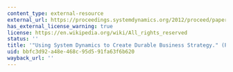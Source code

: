 ```yaml
---
content_type: external-resource
external_url: https://proceedings.systemdynamics.org/2012/proceed/papers/P1175.pdf
has_external_license_warning: true
license: https://en.wikipedia.org/wiki/All_rights_reserved
status: ''
title: '"Using System Dynamics to Create Durable Business Strategy." (PDF)'
uid: bbfc3d92-a48e-468c-95d5-91fa63f6b620
wayback_url: ''
---
```

